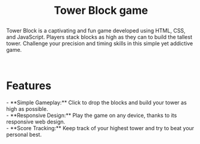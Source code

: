 # <p align="center">Tower Block game</p>
<p>Tower Block is a captivating and fun game developed using HTML, CSS, and JavaScript. Players stack blocks as high as they can to build the tallest tower. Challenge your precision and timing skills in this simple yet addictive game.</p>
<br>
<h1>Features</h1>
- **Simple Gameplay:** Click to drop the blocks and build your tower as high as possible.<br>
- **Responsive Design:** Play the game on any device, thanks to its responsive web design.<br>
- **Score Tracking:** Keep track of your highest tower and try to beat your personal best.<br>
